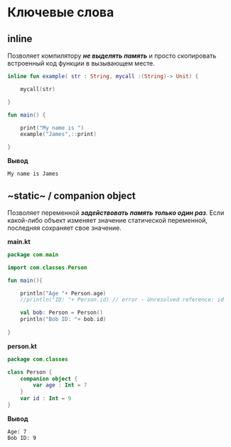 
# Ключевые слова

## inline
Позволяет компилятору ***не выделять память*** и просто скопировать встроенный код функции в вызывающем месте.

```kotlin
inline fun example( str : String, mycall :(String)-> Unit) {

    mycall(str)

}

fun main() {

    print("My name is ")
    example("James",::print)

} 
```
**Вывод**
```
My name is James
```

##
##

## ~static~ / companion object
Позволяет переменной ***задействовать память только один раз***. Если какой-либо объект изменяет значение статической переменной, последняя сохраняет свое значение.

**main.kt**
```kotlin
package com.main

import com.classes.Person

fun main(){

    println("Age "+ Person.age)
    //println("ID: "+ Person.id) // error - Unresolved reference: id

    val bob: Person = Person()
    println("Bob ID: "+ bob.id)
    
}
```
**person.kt**
```kotlin
package com.classes

class Person {
    companion object {
        var age : Int = 7
    }
    var id : Int = 9
}
```
**Вывод**
```
Age: 7
Bob ID: 9
```


##
##


